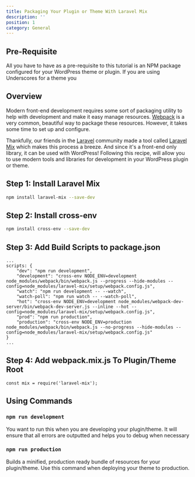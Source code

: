 ```yaml
---
title: Packaging Your Plugin or Theme With Laravel Mix
description: ''
position: 1
category: General
---
```


<recipe-header 
    :wordpress-versions="[5.4, 5.5]"
    :tutorial="{
        link: 'https://serversideup.net/using-laravel-mix-in-a-wordpress-theme/',
        name: 'Using Laravel Mix in a WordPress Theme'
    }">
    </recipe-header>

## Pre-Requisite
All you have to have as a pre-requisite to this tutorial is an NPM package configured for your WordPress theme or plugin. If you are using Underscores for a theme you

## Overview
Modern front-end development requires some sort of packaging utility to help with development and make it easy manage resources. [Webpack](https://webpack.js.org/) is a very common, beautiful way to package these resources. However, it takes some time to set up and configure.

Thankfully, our friends in the [Laravel](https://laravel.com) community made a tool called [Laravel Mix](https://laravel.com/docs/8.x/mix) which makes this process a breeze. And since it's a front-end only library, it can be used with WordPress! Following this recipe, will allow you to use modern tools and libraries for development in your WordPress plugin or theme. 

## Step 1: Install Laravel Mix

```bash
npm install laravel-mix --save-dev
```

## Step 2: Install cross-env

```bash
npm install cross-env --save-dev
```

## Step 3: Add Build Scripts to package.json

```json[package.json]
...
scripts: {
    "dev": "npm run development",
    "development": "cross-env NODE_ENV=development node_modules/webpack/bin/webpack.js --progress --hide-modules --config=node_modules/laravel-mix/setup/webpack.config.js",
    "watch": "npm run development -- --watch",
    "watch-poll": "npm run watch -- --watch-poll",
    "hot": "cross-env NODE_ENV=development node_modules/webpack-dev-server/bin/webpack-dev-server.js --inline --hot --config=node_modules/laravel-mix/setup/webpack.config.js",
    "prod": "npm run production",
    "production": "cross-env NODE_ENV=production node_modules/webpack/bin/webpack.js --no-progress --hide-modules --config=node_modules/laravel-mix/setup/webpack.config.js"
}
...
```

## Step 4: Add webpack.mix.js To Plugin/Theme Root

```javascript[webpack.mix.js]
const mix = require('laravel-mix');
```

## Using Commands

### `npm run development`
You want to run this when you are developing your plugin/theme. It will ensure that all errors are outputted and helps you to debug when necessary

### `npm run production`
Builds a minified, production ready bundle of resources for your plugin/theme. Use this command when deploying your theme to production.